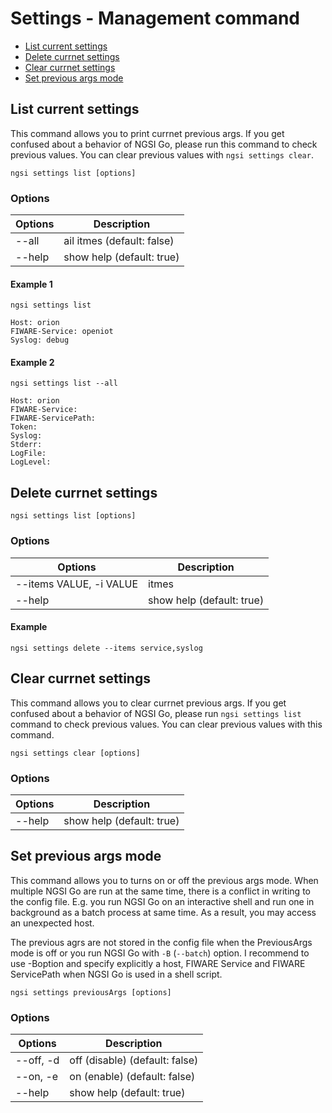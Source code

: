 # Settings - Management command

-   [List current settings](#list-current-settings)
-   [Delete currnet settings](#delete-currnet-settings)
-   [Clear currnet settings](#clear-currnet-settings)
-   [Set previous args mode](#set-previousargs-mode)

<a name="list-current-settings"></a>

## List current settings

This command allows you to print currnet previous args. If you get confused about a behavior of NGSI Go,
please run this command to check previous values. You can clear previous values with `ngsi settings clear`.

```console
ngsi settings list [options]
```

### Options

| Options | Description                |
| ------- | -------------------------- |
| --all   | ail itmes (default: false) |
| --help  | show help (default: true)  |

#### Example 1

```console
ngsi settings list
```

```text
Host: orion
FIWARE-Service: openiot
Syslog: debug
```

#### Example 2

```console
ngsi settings list --all
```

```text
Host: orion
FIWARE-Service:
FIWARE-ServicePath:
Token:
Syslog:
Stderr:
LogFile:
LogLevel:
```

<a name="delete-currnet-settings"></a>

## Delete currnet settings

```console
ngsi settings list [options]
```

### Options

| Options                 | Description               |
| ----------------------- | ------------------------- |
| --items VALUE, -i VALUE | itmes                     |
| --help                  | show help (default: true) |

#### Example

```console
ngsi settings delete --items service,syslog
```

<a name="clear-currnet-settings"></a>

## Clear currnet settings

This command allows you to clear currnet previous args. If you get confused about a behavior of NGSI Go,
please run `ngsi settings list` command to check previous values. You can clear previous values with this
command.

```console
ngsi settings clear [options]
```

### Options

| Options | Description               |
| ------- | ------------------------- |
| --help  | show help (default: true) |

<a name="set-previousargs-mode"></a>

## Set previous args mode

This command allows you to turns on or off the previous args mode. When multiple NGSI Go are run at the same time,
there is a conflict in writing to the config file. E.g. you run NGSI Go on an interactive shell and run one in
background as a batch process at same time. As a result, you may access an unexpected host.

The previous agrs are not stored in the config file when the PreviousArgs mode is off or you run NGSI Go with
`-B` (`--batch`) option. I recommend to use -Boption and specify explicitly a host, FIWARE Service and FIWARE
ServicePath when NGSI Go is used in a shell script.

```
ngsi settings previousArgs [options]
```

### Options

| Options   | Description                    |
| --------- | ------------------------------ |
| --off, -d | off (disable) (default: false) |
| --on, -e  | on (enable) (default: false)   |
| --help    | show help (default: true)      |
